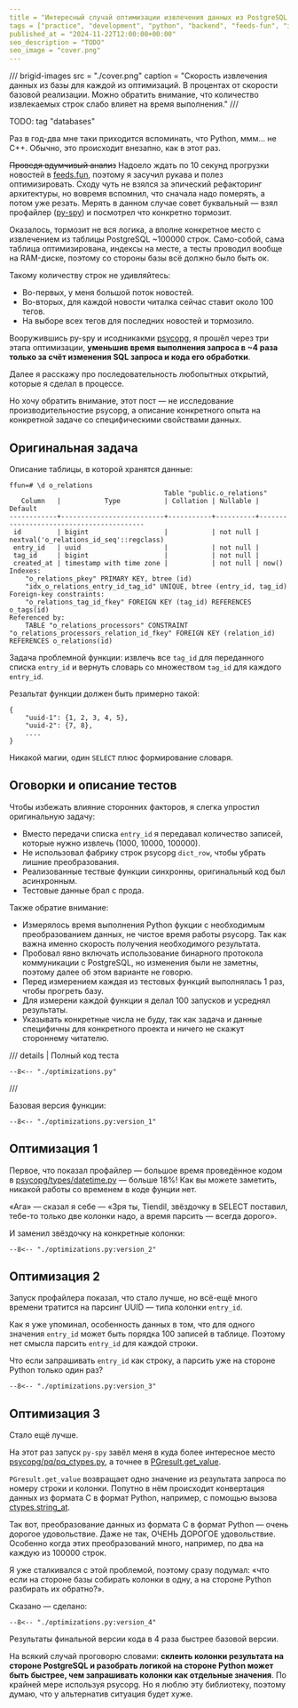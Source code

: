 ```yaml
---
title = "Интересный случай оптимизации извлечения данных из PostgreSQL с помощью Psycopg"
tags = ["practice", "development", "python", "backend", "feeds-fun", "interesting"]
published_at = "2024-11-22T12:00:00+00:00"
seo_description = "TODO"
seo_image = "cover.png"
---
```


/// brigid-images
src = "./cover.png"
caption = "Скорость извлечения данных из базы для каждой из оптимизаций. В процентах от скорости базовой реализации. Можно обратить внимание, что количество извлекаемых строк слабо влияет на время выполнения."
///

TODO: tag "databases"

Раз в год-два мне таки приходится вспоминать, что Python, ммм… не C++. Обычно, это происходит внезапно, как в этот раз.

~~Проведя вдумчивый анализ~~ Надоело ждать по 10 секунд прогрузки новостей в [feeds.fun](https://feeds.fun/), поэтому я засучил рукава и полез оптимизировать. Сходу чуть не взялся за эпический рефакторинг архитектуры, но вовремя вспомнил, что сначала надо померять, а потом уже резать. Мерять в данном случае совет буквальный — взял профайлер ([py-spy](https://github.com/benfred/py-spy)) и посмотрел что конкретно тормозит.

Оказалось, тормозит не вся логика, а вполне конкретное место с извлечением из таблицы PostgreSQL ~100000 строк. Само-собой, сама таблица оптимизирована, индексы на месте, а тесты проводил вообще на RAM-диске, поэтому со стороны базы всё должно было быть ок.

Такому количеству строк не удивляйтесь:

- Во-первых, у меня большой поток новостей.
- Во-вторых, для каждой новости читалка сейчас ставит около 100 тегов.
- На выборе всех тегов для последних новостей и тормозило.

Вооружившись py-spy и исодникакми [psycopg](https://github.com/psycopg/psycopg), я прошёл через три этапа оптимизации, **уменьшив время выполнения запроса в ~4 раза только за счёт изменения SQL запроса и кода его обработки**.

Далее я расскажу про последовательность любопытных открытий, которые я сделал в процессе.

Но хочу обратить внимание, этот пост — не исследование производительностие psycopg, а описание конкретного опыта на конкретной задаче со специфическими свойствами данных.

<!-- more -->

## Оригинальная задача

Описание таблицы, в которой хранятся данные:

```
ffun=# \d o_relations
                                       Table "public.o_relations"
   Column   |           Type           | Collation | Nullable |                 Default
------------+--------------------------+-----------+----------+-----------------------------------------
 id         | bigint                   |           | not null | nextval('o_relations_id_seq'::regclass)
 entry_id   | uuid                     |           | not null |
 tag_id     | bigint                   |           | not null |
 created_at | timestamp with time zone |           | not null | now()
Indexes:
    "o_relations_pkey" PRIMARY KEY, btree (id)
    "idx_o_relations_entry_id_tag_id" UNIQUE, btree (entry_id, tag_id)
Foreign-key constraints:
    "o_relations_tag_id_fkey" FOREIGN KEY (tag_id) REFERENCES o_tags(id)
Referenced by:
    TABLE "o_relations_processors" CONSTRAINT "o_relations_processors_relation_id_fkey" FOREIGN KEY (relation_id) REFERENCES o_relations(id)
```

Задача проблемной функции: извлечь все `tag_id` для переданного списка `entry_id` и вернуть словарь со множеством `tag_id` для каждого `entry_id`.

Резальтат функции должен быть примерно такой:

```
{
    "uuid-1": {1, 2, 3, 4, 5},
    "uuid-2": {7, 8},
    ....
}
```

Никакой магии, один `SELECT` плюс формирование словаря.

## Оговорки и описание тестов

Чтобы избежать влияние сторонних факторов, я слегка упростил оригинальную задачу:

- Вместо передачи списка `entry_id` я передавал количество записей, которые нужно извлечь (1000, 10000, 100000).
- Не использовал фабрику строк psycopg `dict_row`, чтобы убрать лишние преобразования.
- Реализованные тествые функции синхронны, оригинальный код был асинхронным.
- Тестовые данные брал с прода.

Также обратие внимание:

- Измерялось время выполнения Python фукции с необходимым преобразованием данных, не чистое время работы psycopg. Так как важна именно скорость получения необходимого результата.
- Пробовал явно включать использование бинарного протокола коммуникации с PostgreSQL, но изменения были не заметны, поэтому далее об этом варианте не говорю.
- Перед измерением каждая из тестовых функций выполнялась 1 раз, чтобы прогреть базу.
- Для измерени каждой функции я делал 100 запусков и усреднял результаты.
- Указывать конкретные числа не буду, так как задача и данные специфичны для конкретного проекта и ничего не скажут стороннему читателю.

/// details | Полный код теста
```
--8<-- "./optimizations.py"
```
///

Базовая версия функции:

```
--8<-- "./optimizations.py:version_1"
```

## Оптимизация 1

Первое, что показал профайлер — большое время проведённое кодом в [psycopg/types/datetime.py](https://github.com/psycopg/psycopg/blob/master/psycopg/psycopg/types/datetime.py) — больше 18%! Как вы можете заметить, никакой работы со временем в коде фунции нет.

«Ага» — сказал я себе — «Зря ты, Tiendil, звёздочку в SELECT поставил, тебе-то только две колонки надо, а время парсить — всегда дорого».

И заменил звёздочку на конкретные колонки:

```
--8<-- "./optimizations.py:version_2"
```

## Оптимизация 2

Запуск профайлера показал, что стало лучше, но всё-ещё много времени тратится на парсинг UUID — типа колонки `entry_id`.

Как я уже упоминал, особенность данных в том, что для одного значения `entry_id` может быть порядка 100 записей в таблице. Поэтому нет смысла парсить `entry_id` для каждой строки.

Что если запрашивать `entry_id` как строку, а парсить уже на стороне Python только один раз?

```
--8<-- "./optimizations.py:version_3"
```

## Оптимизация 3

Стало ещё лучше.

На этот раз запуск `py-spy` завёл меня в куда более интересное место [psycopg/pq/pq_ctypes.py](https://github.com/psycopg/psycopg/blob/master/psycopg/psycopg/pq/pq_ctypes.py), а точнее в [PGresult.get_value](https://github.com/psycopg/psycopg/blob/d38cf7798b0c602ff43dac9f20bbab96237a9c38/psycopg/psycopg/pq/pq_ctypes.py#L925-L934).

`PGresult.get_value` возвращает одно значение из результата запроса по номеру строки и колонки. Попутно в нём происходит конвертация данных из формата C в формат Python, например, с помощью вызова [ctypes.string_at](https://docs.python.org/3/library/ctypes.html#ctypes.string_at).

Так вот, преобразование данных из формата C в формат Python — очень дорогое удовольствие. Даже не так, ОЧЕНЬ ДОРОГОЕ удовольствие. Особенно когда этих преобразований много, например, по два на каждую из 100000 строк.

Я уже сталкивался с этой проблемой, поэтому сразу подумал: «что если на стороне базы собирать колонки в одну, а на стороне Python разбирать их обратно?».

Сказано — сделано:

```
--8<-- "./optimizations.py:version_4"
```

Результаты финальной версии кода в 4 раза быстрее базовой версии.

На всякий случай проговорю словами: **склеить колонки результата на стороне PostgreSQL и разобрать логикой на стороне Python может быть быстрее, чем запрашивать колонки как отдельные значения**. По крайней мере используя psycopg. Но я люблю эту библиотеку, поэтому думаю, что у альтернатив ситуация будет хуже.
